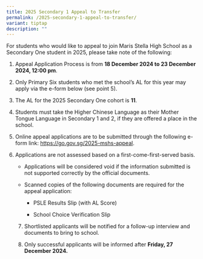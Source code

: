 ```yaml
---
title: 2025 Secondary 1 Appeal to Transfer
permalink: /2025-secondary-1-appeal-to-transfer/
variant: tiptap
description: ""
---
```

<p>For students who would like to appeal to join Maris Stella High School
as a Secondary One student in 2025, please take note of the following:</p>
<ol data-tight="true" class="tight">
<li>
<p>Appeal Application Process is from <strong>18 December 2024 to 23 December 2024, 12:00 pm</strong>.</p>
<p></p>
</li>
<li>
<p>Only Primary Six students who met the school’s AL for this year may apply
via the e-form below (see point 5).</p>
<p></p>
</li>
<li>
<p>The AL for the 2025 Secondary One cohort is <strong>11</strong>.</p>
<p></p>
</li>
<li>
<p>Students must take the Higher Chinese Language as their Mother Tongue
Language in Secondary 1 and 2, if they are offered a place in the school.</p>
<p></p>
</li>
<li>
<p>Online appeal applications are to be submitted through the following e-form
link: <a href="https://go.gov.sg/2025-mshs-appeal" rel="noopener noreferrer nofollow" target="_blank">https://go.gov.sg/2025-mshs-appeal</a>.</p>
<p></p>
</li>
<li>
<p>Applications are not assessed based on a first-come-first-served basis.</p>
<p></p>
<ul>
<li>
<p>Applications will be considered void if the information submitted is not
supported correctly by the official documents.</p>
</li>
<li>
<p>Scanned copies of the following documents are required for the appeal
application:</p>
<ul>
<li>
<p>PSLE Results Slip (with AL Score)</p>
</li>
<li>
<p>School Choice Verification Slip</p>
<p></p>
</li>
</ul>
</li>
</ul>
<p></p>
<ol start="7" data-tight="true" class="tight">
<li>
<p>Shortlisted applicants will be notified for a follow-up interview and
documents to bring to school.</p>
<p></p>
</li>
<li>
<p>Only successful applicants will be informed after <strong>Friday, 27 December 2024.</strong>
</p>
</li>
</ol>
<p></p>
</li>
</ol>
<p></p>